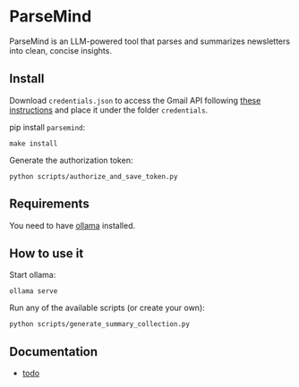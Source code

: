 # ParseMind
ParseMind is an LLM-powered tool that parses and summarizes newsletters into clean, concise insights.

## Install

Download `credentials.json` to access the Gmail API following [these instructions](https://developers.google.com/workspace/gmail/api/quickstart/python) and place it under the folder `credentials`.

pip install `parsemind`:
```shell
make install
```

Generate the authorization token:
```
python scripts/authorize_and_save_token.py
```


## Requirements

You need to have [ollama](https://ollama.com/) installed.

## How to use it

Start ollama:
```shell
ollama serve
```

Run any of the available scripts (or create your own):
```shell
python scripts/generate_summary_collection.py
```

## Documentation
- [todo](documentation/todo.md)
